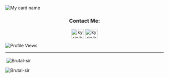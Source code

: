 ![My card name](https://cardivo.vercel.app/api?name=Brutal%20&description=Hi,%20Welcome%20To%20My%20Profile%20❤&image=https://i.imgur.com/K3c4aNx.jpeg?q=tbn:ANd9GcR7aMC3bf4bg4l_nhYS2Un9FXbFYcB4T83Shjk8xSUZDh_D61LFpzbpeqLW&s=10?v=4&backgroundColor=%23ecf0f1&instagram=_br7t.l_x&github=Brutal-sir&)

<h3 align="center">Contact Me:</h3>
<p align="center">
<a href="https://wa.me/917356484508" target="blank"><img align="center" src="https://cdn.jsdelivr.net/npm/simple-icons@3.0.1/icons/whatsapp.svg" alt="kyrie.baran" height="30" width="40" /></a>
<a href="https://instagram.com/_br7.tl_x" target="blank"><img align="center" src="https://cdn.jsdelivr.net/npm/simple-icons@3.0.1/icons/instagram.svg" alt="kyrie.baran" height="30" width="40" /></a>
</p>

![Profile Views](https://hits.seeyoufarm.com/api/count/incr/badge.svg?url=https://github.com/Brutal-sir/AnuMwol&title=Profile%20Views)

----


<p>&nbsp;<img align="center" src="https://github-readme-stats.vercel.app/api?username=Brutal-sir&show_icons=true&theme=dark&locale=en" alt="Brutal-sir" /></p>

<p><img align="center" src="https://github-readme-streak-stats.herokuapp.com/?user=xxirfanx&theme=dark" alt="Brutal-sir" /></p>
</p>
 
